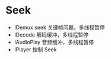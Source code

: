 





# Seek
- IDemux seek 关键帧问题，多线程暂停
- IDecode 解码缓冲，多线程暂停
- IAudioPlay 音频缓冲，多线程暂停
- IPlayer 控制 Seek